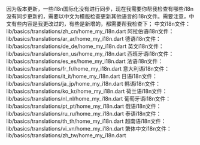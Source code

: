




因为版本更新，一些i18n国际化没有进行同步，现在我需要你帮我检查有哪些i18n没有同步更新的，需要以中文为模版检查更新其他语言的i18n文件。需要注意，中文有些内容是我更改过的，有些是新增的，都需要帮我检查下；
中文i18n文件： lib/basics/translations/zh_cn/home_my_i18n.dart
阿拉伯语i18n文件： lib/basics/translations/ar_ar/home_my_i18n.dart
德语i18n文件： lib/basics/translations/de_de/home_my_i18n.dart
英文i18n文件： lib/basics/translations/en_us/home_my_i18n.dart
西班牙语i18n文件： lib/basics/translations/es_es/home_my_i18n.dart
法语i18n文件： lib/basics/translations/fr_fr/home_my_i18n.dart
意大利语i18n文件： lib/basics/translations/it_it/home_my_i18n.dart
日语i18n文件： lib/basics/translations/ja_jp/home_my_i18n.dart
韩语i18n文件： lib/basics/translations/ko_kr/home_my_i18n.dart
荷兰语i18n文件： lib/basics/translations/nl_nl/home_my_i18n.dart
葡萄牙语i18n文件： lib/basics/translations/pt_pt/home_my_i18n.dart
俄语i18n文件： lib/basics/translations/ru_ru/home_my_i18n.dart
泰语i18n文件： lib/basics/translations/th_th/home_my_i18n.dart
越南语i18n文件： lib/basics/translations/vi_vn/home_my_i18n.dart
繁体中文i18n文件： lib/basics/translations/zh_tw/home_my_i18n.dart 